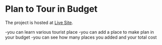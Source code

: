 # Plan to Tour in Budget

The project is hosted at [Live Site](https://github.com/facebook/create-react-app).

-you can learn various tourist place
-you can add a place to make plan in your budget
-you can see how many places you added and your total cost
